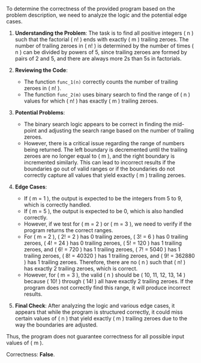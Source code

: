 To determine the correctness of the provided program based on the problem description, we need to analyze the logic and the potential edge cases.

1. **Understanding the Problem**: The task is to find all positive integers \( n \) such that the factorial \( n! \) ends with exactly \( m \) trailing zeroes. The number of trailing zeroes in \( n! \) is determined by the number of times \( n \) can be divided by powers of 5, since trailing zeroes are formed by pairs of 2 and 5, and there are always more 2s than 5s in factorials.

2. **Reviewing the Code**:
   - The function `func_1(n)` correctly counts the number of trailing zeroes in \( n! \).
   - The function `func_2(m)` uses binary search to find the range of \( n \) values for which \( n! \) has exactly \( m \) trailing zeroes.

3. **Potential Problems**:
   - The binary search logic appears to be correct in finding the mid-point and adjusting the search range based on the number of trailing zeroes.
   - However, there is a critical issue regarding the range of numbers being returned. The left boundary is decremented until the trailing zeroes are no longer equal to \( m \), and the right boundary is incremented similarly. This can lead to incorrect results if the boundaries go out of valid ranges or if the boundaries do not correctly capture all values that yield exactly \( m \) trailing zeroes.

4. **Edge Cases**:
   - If \( m = 1 \), the output is expected to be the integers from 5 to 9, which is correctly handled.
   - If \( m = 5 \), the output is expected to be 0, which is also handled correctly.
   - However, if we test for \( m = 2 \) or \( m = 3 \), we need to verify if the program returns the correct ranges.
   - For \( m = 2 \), \( 2! = 2 \) has 0 trailing zeroes, \( 3! = 6 \) has 0 trailing zeroes, \( 4! = 24 \) has 0 trailing zeroes, \( 5! = 120 \) has 1 trailing zeroes, and \( 6! = 720 \) has 1 trailing zeroes, \( 7! = 5040 \) has 1 trailing zeroes, \( 8! = 40320 \) has 1 trailing zeroes, and \( 9! = 362880 \) has 1 trailing zeroes. Therefore, there are no \( n \) such that \( n! \) has exactly 2 trailing zeroes, which is correct.
   - However, for \( m = 3 \), the valid \( n \) should be \( 10, 11, 12, 13, 14 \) because \( 10! \) through \( 14! \) all have exactly 2 trailing zeroes. If the program does not correctly find this range, it will produce incorrect results.

5. **Final Check**: After analyzing the logic and various edge cases, it appears that while the program is structured correctly, it could miss certain values of \( n \) that yield exactly \( m \) trailing zeroes due to the way the boundaries are adjusted. 

Thus, the program does not guarantee correctness for all possible input values of \( m \).

Correctness: **False**.